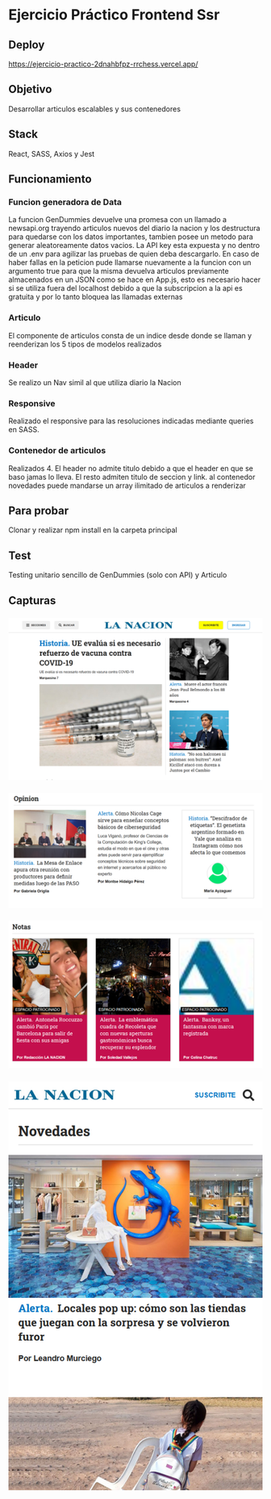 # Ejercicio Práctico Frontend Ssr

## Deploy

https://ejercicio-practico-2dnahbfpz-rrchess.vercel.app/

## Objetivo 

Desarrollar articulos escalables y sus contenedores

## Stack

React, SASS, Axios y Jest

## Funcionamiento

### Funcion generadora de Data

La funcion GenDummies devuelve una promesa con un llamado a newsapi.org trayendo articulos nuevos del diario la nacion y los destructura para quedarse con los datos importantes, tambien posee un metodo para generar aleatoreamente datos vacios. La API key esta expuesta y no dentro de un .env para agilizar las pruebas de quien deba descargarlo. En caso de haber fallas en la peticion pude llamarse nuevamente a la funcion con un argumento true para que la misma devuelva articulos previamente almacenados en un JSON como se hace en App.js, esto es necesario hacer si se utiliza fuera del localhost debido a que la subscripcion a la api es gratuita y por lo tanto bloquea las llamadas externas

### Articulo

El componente de articulos consta de un indice desde donde se llaman y reenderizan los 5 tipos de modelos realizados

### Header

Se realizo un Nav simil al que utiliza diario la Nacion

### Responsive

Realizado el responsive para las resoluciones indicadas mediante queries en SASS.

### Contenedor de articulos

Realizados 4. El header no admite titulo debido a que el header en que se baso jamas lo lleva. El resto admiten titulo de seccion y link. al contenedor novedades puede mandarse un array ilimitado de articulos a renderizar

## Para probar

Clonar y realizar npm install en la carpeta principal

## Test

Testing unitario sencillo de GenDummies (solo con API) y Articulo

## Capturas

###
![ejemplo](/src/assets/Readme/Capture1.PNG)
###
![ejemplo](/src/assets/Readme/Capture2.PNG)
###
![ejemplo](/src/assets/Readme/Capture3.PNG)
###
![ejemplo](/src/assets/Readme/Capture4.PNG)